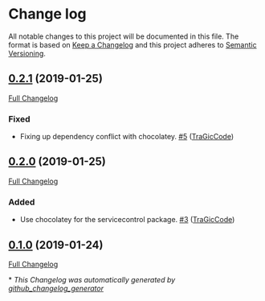 # Change log

All notable changes to this project will be documented in this file. The format is based on [Keep a Changelog](http://keepachangelog.com/en/1.0.0/) and this project adheres to [Semantic Versioning](http://semver.org).

## [0.2.1](https://github.com/tragiccode/tragiccode-nservicebusservicecontrol/tree/0.2.1) (2019-01-25)

[Full Changelog](https://github.com/tragiccode/tragiccode-nservicebusservicecontrol/compare/0.2.0...0.2.1)

### Fixed

- Fixing up dependency conflict with chocolatey. [\#5](https://github.com/TraGicCode/tragiccode-nservicebusservicecontrol/pull/5) ([TraGicCode](https://github.com/TraGicCode))

## [0.2.0](https://github.com/tragiccode/tragiccode-nservicebusservicecontrol/tree/0.2.0) (2019-01-25)

[Full Changelog](https://github.com/tragiccode/tragiccode-nservicebusservicecontrol/compare/0.1.0...0.2.0)

### Added

- Use chocolatey for the servicecontrol package. [\#3](https://github.com/TraGicCode/tragiccode-nservicebusservicecontrol/pull/3) ([TraGicCode](https://github.com/TraGicCode))

## [0.1.0](https://github.com/tragiccode/tragiccode-nservicebusservicecontrol/tree/0.1.0) (2019-01-24)

[Full Changelog](https://github.com/tragiccode/tragiccode-nservicebusservicecontrol/compare/6496c6593924f200695204dcf49dcbf05252f408...0.1.0)



\* *This Changelog was automatically generated by [github_changelog_generator](https://github.com/skywinder/Github-Changelog-Generator)*
